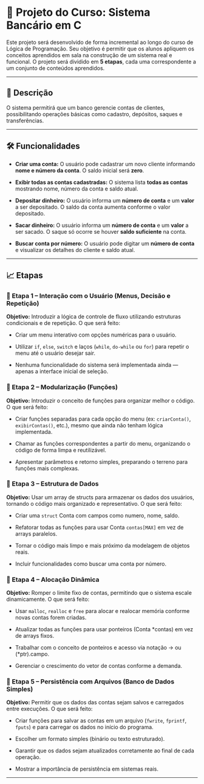# 🏦 Projeto do Curso: Sistema Bancário em C

Este projeto será desenvolvido de forma incremental ao longo do curso de Lógica de Programação. Seu objetivo é permitir que os alunos apliquem os conceitos aprendidos em sala na construção de um sistema real e funcional. O projeto será dividido em **5 etapas**, cada uma correspondente a um conjunto de conteúdos aprendidos.

---

## 📌 Descrição
O sistema permitirá que um banco gerencie contas de clientes, possibilitando operações básicas como cadastro, depósitos, saques e transferências.

---

## 🛠️ Funcionalidades

- **Criar uma conta:** O usuário pode cadastrar um novo cliente informando **nome e número da conta**. O saldo inicial será **zero**.

* **Exibir todas as contas cadastradas:** O sistema lista **todas as contas** mostrando nome, número da conta e saldo atual.

- **Depositar dinheiro:** O usuário informa um **número de conta** e um **valor** a ser depositado. O saldo da conta aumenta conforme o valor depositado.

* **Sacar dinheiro:** O usuário informa um **número de conta** e um **valor** a ser sacado. O saque só ocorre se houver **saldo suficiente** na conta.

- **Buscar conta por número:** O usuário pode digitar um **número de conta** e visualizar os detalhes do cliente e saldo atual.

---

## 📈 Etapas

### 🔹 Etapa 1 – Interação com o Usuário (Menus, Decisão e Repetição)
**Objetivo:** Introduzir a lógica de controle de fluxo utilizando estruturas condicionais e de repetição. O que será feito:

- Criar um menu interativo com opções numéricas para o usuário.
* Utilizar `if`, `else`, `switch` e laços (`while`, `do-while` ou `for`) para repetir o menu até o usuário desejar sair.
- Nenhuma funcionalidade do sistema será implementada ainda — apenas a interface inicial de seleção.

### 🔹 Etapa 2 – Modularização (Funções)
**Objetivo:** Introduzir o conceito de funções para organizar melhor o código. O que será feito:

- Criar funções separadas para cada opção do menu (ex: `criarConta()`, `exibirContas()`, etc.), mesmo que ainda não tenham lógica implementada.

* Chamar as funções correspondentes a partir do menu, organizando o código de forma limpa e reutilizável.

- Apresentar parâmetros e retorno simples, preparando o terreno para funções mais complexas.

### 🔹 Etapa 3 – Estrutura de Dados
**Objetivo:** Usar um array de structs para armazenar os dados dos usuários, tornando o código mais organizado e representativo. O que será feito:

- Criar uma `struct` Conta com campos como numero, nome, saldo.

* Refatorar todas as funções para usar Conta `contas[MAX]` em vez de arrays paralelos.

- Tornar o código mais limpo e mais próximo da modelagem de objetos reais.

* Incluir funcionalidades como buscar uma conta por número.

### 🔹 Etapa 4 – Alocação Dinâmica
**Objetivo:** Romper o limite fixo de contas, permitindo que o sistema escale dinamicamente. O que será feito:

- Usar `malloc`, `realloc` e `free` para alocar e realocar memória conforme novas contas forem criadas.

* Atualizar todas as funções para usar ponteiros (Conta *contas) em vez de arrays fixos.

- Trabalhar com o conceito de ponteiros e acesso via notação -> ou (*ptr).campo.

* Gerenciar o crescimento do vetor de contas conforme a demanda.

### 🔹 Etapa 5 – Persistência com Arquivos (Banco de Dados Simples)
**Objetivo:** Permitir que os dados das contas sejam salvos e carregados entre execuções. O que será feito:

- Criar funções para salvar as contas em um arquivo (`fwrite`, `fprintf`, `fputs`) e para carregar os dados no início do programa.

* Escolher um formato simples (binário ou texto estruturado).

- Garantir que os dados sejam atualizados corretamente ao final de cada operação.

* Mostrar a importância de persistência em sistemas reais.

---